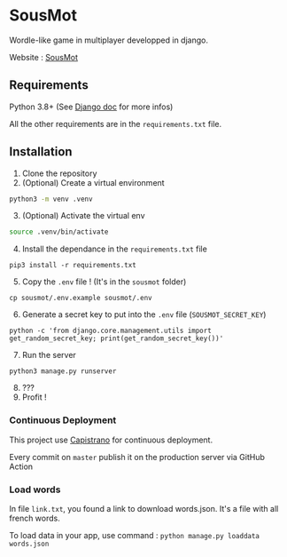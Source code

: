 # SousMot

Wordle-like game in multiplayer developped in django.

Website : [SousMot](https://motus.srvz-webapp.he-arc.ch/)

## Requirements

Python 3.8+ (See [Django doc](https://docs.djangoproject.com/en/4.0/releases/4.0/#python-compatibility) for more infos)

All the other requirements are in the `requirements.txt` file.

## Installation

1. Clone the repository
2. (Optional) Create a virtual environment
```bash
python3 -m venv .venv
```
3. (Optional) Activate the virtual env
```bash
source .venv/bin/activate 
```
4. Install the dependance in the `requirements.txt` file
```
pip3 install -r requirements.txt
```
5. Copy the `.env` file ! (It's in the `sousmot` folder)
```
cp sousmot/.env.example sousmot/.env
```
6. Generate a secret key to put into the `.env` file (`SOUSMOT_SECRET_KEY`)
```
python -c 'from django.core.management.utils import get_random_secret_key; print(get_random_secret_key())'
```
7. Run the server
```
python3 manage.py runserver
```
8. ???
9. Profit !

### Continuous Deployment

This project use [Capistrano](https://capistranorb.com/) for continuous deployment.

Every commit on `master` publish it on the production server via GitHub Action

### Load words

In file `link.txt`, you found a link to download words.json. It's a file with all french words. 

To load data in your app, use command : `python manage.py loaddata words.json`